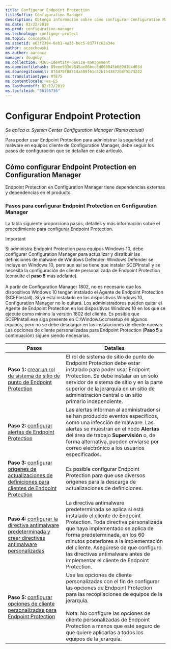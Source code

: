 ```yaml
---
title: Configurar Endpoint Protection
titleSuffix: Configuration Manager
description: Obtenga información sobre cómo configurar Configuration Manager para actualizar y distribuir definiciones de malware de Windows Defender.
ms.date: 03/22/2018
ms.prod: configuration-manager
ms.technology: configmgr-protect
ms.topic: conceptual
ms.assetid: e63f2394-6eb1-4a33-bec5-8377fc62a34e
author: aczechowski
ms.author: aaroncz
manager: dougeby
ms.collection: M365-identity-device-management
ms.openlocfilehash: 89eee933d9845ae86bcc8d008045b669d104d03d
ms.sourcegitcommit: 874d78f08714a509f61c52b154387268f5b73242
ms.translationtype: MTE75
ms.contentlocale: es-ES
ms.lasthandoff: 02/12/2019
ms.locfileid: "56156736"
---
```

# <a name="configure-endpoint-protection"></a>Configurar Endpoint Protection

*Se aplica a: System Center Configuration Manager (Rama actual)*

Para poder usar Endpoint Protection para administrar la seguridad y el malware en equipos cliente de Configuration Manager, debe seguir los pasos de configuración que se detallan en este artículo.  

## <a name="how-to-configure-endpoint-protection-in-configuration-manager"></a>Cómo configurar Endpoint Protection en Configuration Manager  
 Endpoint Protection en Configuration Manager tiene dependencias externas y dependencias en el producto.  

### <a name="steps-to-configure-endpoint-protection-in-configuration-manager"></a>Pasos para configurar Endpoint Protection en Configuration Manager  
 La tabla siguiente proporciona pasos, detalles y más información sobre el procedimiento para configurar Endpoint Protection.  

> [!IMPORTANT]  
>  Si administra Endpoint Protection para equipos Windows 10, debe configurar Configuration Manager para actualizar y distribuir las definiciones de malware de Windows Defender. Windows Defender se incluye en Windows 10, pero aun así se tiene que instalar SCEPInstall y se necesita la configuración de cliente personalizada de Endpoint Protection (consulte el **paso 5** más adelante). </br> </br>
> A partir de Configuration Manager 1802, no es necesario que los dispositivos Windows 10 tengan instalado el Agente de Endpoint Protection (SCEPInstall). Si ya está instalado en los dispositivos Windows 10, Configuration Manager no lo quitará. Los administradores pueden quitar el Agente de Endpoint Protection en los dispositivos Windows 10 en los que se ejecute como mínimo la versión 1802 del cliente. Es posible que SCEPInstall.exe siga presente en C:\Windows\ccmsetup en algunos equipos, pero no se debe descargar en las instalaciones de cliente nuevas. Las opciones de cliente personalizadas para Endpoint Protection (**Paso 5** a continuación) siguen siendo necesarias. <!--503654-->

|Pasos|Detalles|  
|-----------|-------------|  
|**Paso 1:** [crear un rol de sistema de sitio de punto de Endpoint Protection](endpoint-protection-site-role.md)|El rol de sistema de sitio de punto de Endpoint Protection debe estar instalado para poder usar Endpoint Protection. Se debe instalar en un solo servidor de sistema de sitio y en la parte superior de la jerarquía en un sitio de administración central o un sitio primario independiente. |  
|**Paso 2:** [configurar alertas de Endpoint Protection](endpoint-configure-alerts.md)|Las alertas informan al administrador si se han producido eventos específicos, como una infección de malware. Las alertas se muestran en el nodo **Alertas** del área de trabajo **Supervisión** o, de forma alternativa, pueden enviarse por correo electrónico a los usuarios especificados. |  
|**Paso 3:** [configurar orígenes de actualizaciones de definiciones para clientes de Endpoint Protection](endpoint-definition-updates.md)|Es posible configurar Endpoint Protection para que use diversos orígenes para la descarga de actualizaciones de definiciones. |  
|**Paso 4:** [configurar la directiva antimalware predeterminada y crear directivas antimalware personalizadas](endpoint-antimalware-policies.md)|La directiva antimalware predeterminada se aplica si está instalado el cliente de Endpoint Protection. Toda directiva personalizada que haya implementado se aplica de forma predeterminada, en los 60 minutos posteriores a la implementación del cliente. Asegúrese de que configuró las directivas antimalware antes de implementar el cliente de Endpoint Protection. |  
|**Paso 5:** [configurar opciones de cliente personalizadas para Endpoint Protection](endpoint-protection-configure-client.md)|Use las opciones de cliente personalizadas con el fin de configurar las opciones de Endpoint Protection para las recopilaciones de equipos de la jerarquía.<br /><br /> Nota: No configure las opciones de cliente personalizadas de Endpoint Protection a menos que esté seguro de que quiere aplicarlas a todos los equipos de la jerarquía. |  
